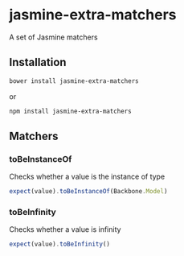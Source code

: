 # jasmine-extra-matchers

A set of Jasmine matchers

## Installation

~~~bash
bower install jasmine-extra-matchers
~~~

or

~~~bash
npm install jasmine-extra-matchers
~~~

## Matchers

### toBeInstanceOf

Checks whether a value is the instance of type

~~~js
expect(value).toBeInstanceOf(Backbone.Model)
~~~

### toBeInfinity

Checks whether a value is infinity

~~~js
expect(value).toBeInfinity()
~~~
